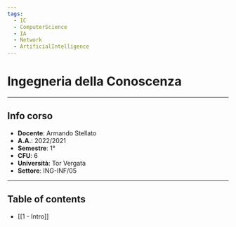 ```yaml
---
tags:
  - IC
  - ComputerScience
  - IA
  - Network
  - ArtificialIntelligence
---
```

# Ingegneria della Conoscenza
--------------------------
## Info corso
- **Docente**: Armando Stellato
- **A.A.**: 2022/2021
- **Semestre**: 1°
- **CFU**: 6
- **Università**: Tor Vergata
- **Settore**: ING-INF/05

---------------------
## Table of contents
- [[1 - Intro]]